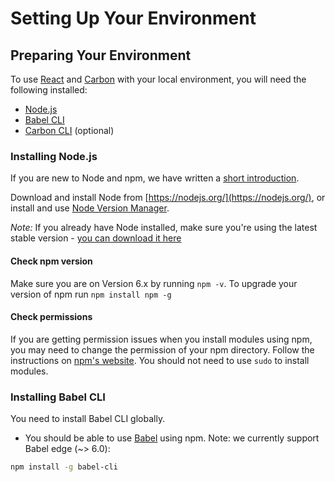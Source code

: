 # Setting Up Your Environment

## Preparing Your Environment

To use [React](http://facebook.github.io/react/) and [Carbon](https://github.com/sage/carbon) with your local environment, you will need the following installed:

* [Node.js](https://nodejs.org/)
* [Babel CLI](https://babeljs.io/)
* [Carbon CLI](https://github.com/sage/carbon-factory) (optional)

### Installing Node.js

If you are new to Node and npm, we have written a [short introduction](https://github.com/Sage/carbon/blob/master/docs/guides/an-introduction-to-node-and-npm.md).

Download and install Node from [https://nodejs.org/](https://nodejs.org/), or install and use [Node Version Manager](https://github.com/creationix/nvm).

*Note:* If you already have Node installed, make sure you're using the latest stable version - [you can download it here](https://nodejs.org)

#### Check npm version

Make sure you are on Version 6.x by running `npm -v`. To upgrade your version of npm run `npm install npm -g`

#### Check permissions

If you are getting permission issues when you install modules using npm, you may need to change the permission of your npm directory. Follow the instructions on [npm's website](https://docs.npmjs.com/getting-started/fixing-npm-permissions). You should not need to use `sudo` to install modules.

### Installing Babel CLI

You need to install Babel CLI globally.

* You should be able to use [Babel](https://babeljs.io/) using npm. Note: we currently support Babel edge (~> 6.0):

```bash
npm install -g babel-cli
```
